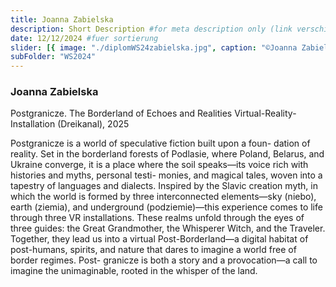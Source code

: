 ```yaml
---
title: Joanna Zabielska
description: Short Description #for meta description only (link verschicken etc. nicht auf der seite zu sehen)
date: 12/12/2024 #fuer sortierung
slider: [{ image: "./diplomWS24zabielska.jpg", caption: "©Joanna Zabielska" }]
subFolder: "WS2024"
---
```


### Joanna Zabielska

Postgranicze. The Borderland of Echoes and Realities
Virtual-Reality-Installation (Dreikanal), 2025

Postgranicze is a world of speculative fiction built upon a foun-
dation of reality. Set in the borderland forests of Podlasie, where
Poland, Belarus, and Ukraine converge, it is a place where the soil
speaks—its voice rich with histories and myths, personal testi-
monies, and magical tales, woven into a tapestry of languages and
dialects. Inspired by the Slavic creation myth, in which the world
is formed by three interconnected elements—sky (niebo), earth
(ziemia), and underground (podziemie)—this experience comes
to life through three VR installations. These realms unfold through
the eyes of three guides: the Great Grandmother, the Whisperer
Witch, and the Traveler. Together, they lead us into a virtual
Post-Borderland—a digital habitat of post-humans, spirits, and
nature that dares to imagine a world free of border regimes. Post-
granicze is both a story and a provocation—a call to imagine the
unimaginable, rooted in the whisper of the land.
